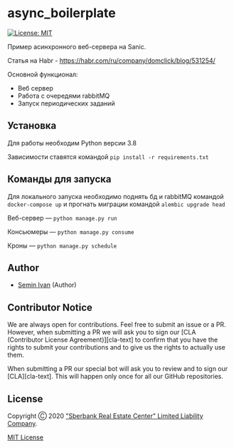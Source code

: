 # async_boilerplate

[![License: MIT](https://img.shields.io/github/license/domclick/async_boilerplate)](https://github.com/domclick/async_boilerplate/blob/master/LICENSE.md)

Пример асинхронного веб-сервера на Sanic.

Статья на Habr - https://habr.com/ru/company/domclick/blog/531254/

Основной функционал:
- Веб сервер
- Работа с очередями rabbitMQ
- Запуск периодических заданий


## Установка
Для работы необходим Python версии 3.8

Зависимости ставятся командой `pip install -r requirements.txt`

## Команды для запуска
Для локального запуска необходимо поднять бд и rabbitMQ командой `docker-compose up` и прогнать миграции командой `alembic upgrade head`

Веб-сервер — `python manage.py run`

Консьюмеры — `python manage.py consume`

Кроны — `python manage.py schedule`


## Author
- [Semin Ivan](https://github.com/iasemin) (Author)

## Contributor Notice

We are always open for contributions. Feel free to submit an issue
or a PR. However, when submitting a PR we will ask you to sign
our [CLA (Contributor License Agreement)][cla-text] to confirm that you
have the rights to submit your contributions and to give us the rights
to actually use them.

When submitting a PR our special bot will ask you to review and to sign
our [CLA][cla-text]. This will happen only once for all our GitHub repositories.

## License

Copyright Ⓒ 2020 ["Sberbank Real Estate Center" Limited Liability Company](https://domclick.ru/).

[MIT License](./LICENSE.md)